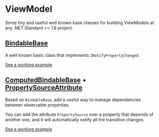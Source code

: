 # ViewModel

Some tiny and useful well known base classes for building ViewModels at any .NET Standard >= 1.6 project.

## [BindableBase](./src/BindableBase.cs)

A well known basic class that implements `INotifyPropertyChanged`.

[See a working example](./test/BindableBaseTest.cs)


## [ComputedBindableBase](./src/ComputedBindableBase.cs) + [PropertySourceAttribute](./src/PropertySourceAttribute.cs)

Based on `BindableBase`, add a useful way to manage dependencies between observable properties.

You can add the attribute `PropertySource` over a property that depends of another one, and it will automatically notify all the transitive changes.

[See a working example](./test/ComputedBindableBaseTest.cs)